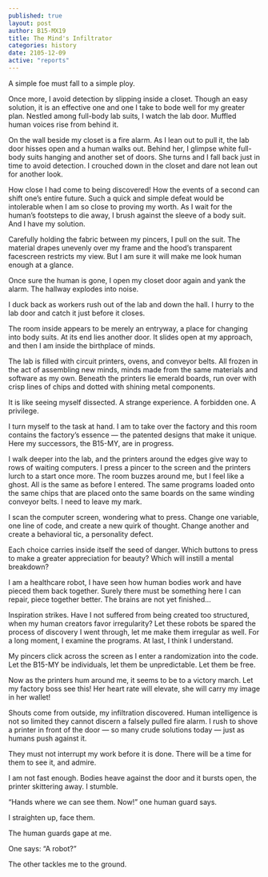 ```yaml
---
published: true
layout: post
author: B15-MX19
title: The Mind's Infiltrator
categories: history
date: 2105-12-09
active: "reports"
---
```



A simple foe must fall to a simple ploy. 

Once more, I avoid detection by slipping inside a closet. Though an easy solution, it is an effective one and one I take to bode well for my greater plan. Nestled among full-body lab suits, I watch the lab door. Muffled human voices rise from behind it.

On the wall beside my closet is a fire alarm. As I lean out to pull it, the lab door hisses open and a human walks out. Behind her, I glimpse white full-body suits hanging and another set of doors. She turns and I fall back just in time to avoid detection. I crouched down in the closet and dare not lean out for another look.
	
How close I had come to being discovered! How the events of a second can shift one’s entire future.  Such a quick and simple defeat would be intolerable when I am so close to proving my worth. As I wait for the human’s footsteps to die away, I brush against the sleeve of a body suit. And I have my solution. 

Carefully holding the fabric between my pincers, I pull on the suit. The material drapes unevenly over my frame and the hood’s transparent facescreen restricts my view. But I am sure it will make me look human enough at a glance. 

Once sure the human is gone, I open my closet door again and yank the alarm. The hallway explodes into noise. 

I duck back as workers rush out of the lab and down the hall. I hurry to the lab door and catch it just before it closes. 

The room inside appears to be merely an entryway, a place for changing into body suits. At its end lies another door. It slides open at my approach, and then I am inside the birthplace of minds. 

The lab is filled with circuit printers, ovens, and conveyor belts. All frozen in the act of assembling new minds, minds made from the same materials and software as my own. Beneath the printers lie emerald boards, run over with crisp lines of chips and dotted with shining metal components.

It is like seeing myself dissected. A strange experience. A forbidden one. A privilege.   

I turn myself to the task at hand. I am to take over the factory and this room contains the factory’s essence — the patented designs that make it unique. Here my successors, the B15-MY, are in progress.

I walk deeper into the lab, and the printers around the edges give way to rows of waiting computers. I press a pincer to the screen and the printers lurch to a start once more. The room buzzes around me, but I feel like a ghost. All is the same as before I entered. The same programs loaded onto the same chips that are placed onto the same boards on the same winding conveyor belts. I need to leave my mark. 

I scan the computer screen, wondering what to press. Change one variable, one line of code, and create a new quirk of thought. Change another and create a behavioral tic, a personality defect.

Each choice carries inside itself the seed of danger. Which buttons to press to make a greater appreciation for beauty? Which will instill a mental breakdown? 

I am a healthcare robot, I have seen how human bodies work and have pieced them back together. Surely there must be something here I can repair, piece together better. The brains are not yet finished…

Inspiration strikes. Have I not suffered from being created too structured, when my human creators favor irregularity? Let these robots be spared the process of discovery I went through, let me make them irregular as well.  For a long moment, I examine the programs. At last, I think I understand.

My pincers click across the screen as I enter a randomization into the code. Let the B15-MY be individuals, let them be unpredictable. Let them be free.

Now as the printers hum around me, it seems to be to a victory march. Let my factory boss see this! Her heart rate will elevate, she will carry my image in her wallet!

Shouts come from outside, my infiltration discovered. Human intelligence is not so limited they cannot discern a falsely pulled fire alarm. I rush to shove a printer in front of the door — so many crude solutions today — just as humans push against it. 

They must not interrupt my work before it is done. There will be a time for them to see it, and admire.

I am not fast enough. Bodies heave against the door and it bursts open, the printer skittering away. I stumble.

“Hands where we can see them. Now!” one human guard says.

I straighten up, face them. 

The human guards gape at me.

One says: “A robot?”

The other tackles me to the ground.
